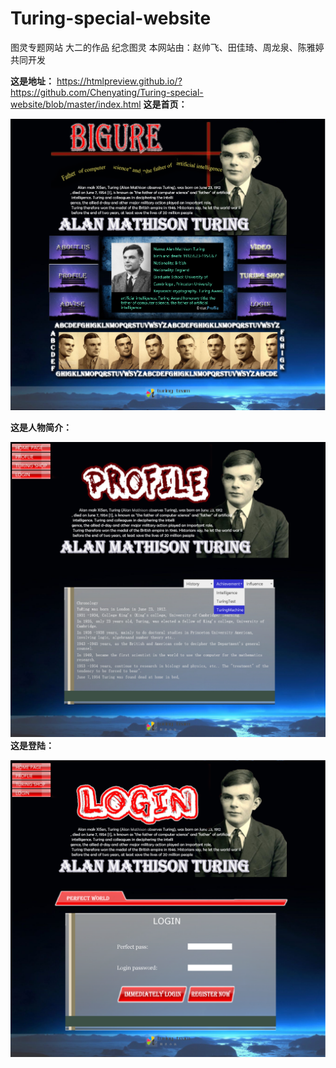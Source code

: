 # Turing-special-website
图灵专题网站 大二的作品
纪念图灵
本网站由：赵帅飞、田佳琦、周龙泉、陈雅婷 共同开发

**这是地址：**
https://htmlpreview.github.io/?https://github.com/Chenyating/Turing-special-website/blob/master/index.html
**这是首页：**


![Image text](https://github.com/Chenyating/Turing-special-website/blob/master/other/img1.png)

**这是人物简介：**


![Image text](https://github.com/Chenyating/Turing-special-website/blob/master/other/img2.png)
**这是登陆：**


![Image text](https://github.com/Chenyating/Turing-special-website/blob/master/other/img3.png)
